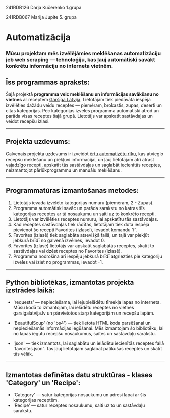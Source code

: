241RDB126 Darja Kučerenko 1.grupa

241RDB067 Marija Jupite 5. grupa

# Automatizācija

### Mūsu projektam mēs izvēlējāmies meklēšanas automatizāciju jeb **web scraping** — tehnoloģiju, kas ļauj automātiski savākt konkrētu informāciju no interneta vietnēm.

## Īss programmas apraksts:

Šajā projektā **programma veic meklēšanu un informācijas savākšanu no vietnes** ar receptēm [Garšīga Latvija](garsigalatvija.lv).
Lietotājam tiek piedāvāta iespēja izvēlēties dažādu veidu receptes — piemēram, brokastis, zupas, deserti un citas kategorijas.
Pēc kategorijas izvēles programma automātiski atrod un parāda visas receptes šajā grupā.
Lietotājs var apskatīt sastāvdaļas un veidot recepšu izlasi.

---

## Projekta uzdevums:

Galvenais projekta uzdevums ir izveidot <ins>ērtu automatizētu rīku</ins>,
kas atvieglo recepšu meklēšanu un piekļuvi informācijai,
un ļauj lietotājam ātri atrast vajadzīgo recepti,
apskatīt tās sastāvdaļas
un saglabāt iecienītās receptes,
neizmantojot pārlūkprogrammu un manuālu meklēšanu.

---

## Programmatūras izmantošanas metodes:

1. Lietotājs ievada izvēlēto kategorijas numuru (piemēram, 2 - Zupas).
2. Programma automātiski savāc un parāda sarakstu no katras šīs kategorijas receptes ar tā nosaukumu un saiti uz to konkrēto recepti.
3. Lietotājs var izvēlēties receptes numuru, lai apskatītu tās sastāvdaļas.
4. Kad receptes sastāvdaļas tiek rādītas, lietotājam tiek dota iespēja pievienot šo recepti Favorites (izlasei), ievadot komandu 'f'.
5. Favorites (izlasē) tiek saglabāta atsevišķā failā, un tajā var piekļūt jebkurā brīdī no galvenā izvēlnes, ievadot 0.
6. Favorites (izlasē) lietotājs var apskatīt saglabātās receptes, skatīt to sastāvdaļas vai dzēst receptes no Favorites (izlasē).
7. Programma nodrošina arī iespēju jebkurā brīdī atgriezties pie kategoriju izvēles vai iziet no programmas, ievadot -1.

---

## Python bibliotēkas, izmantotas projekta izstrādes laikā:

* 'requests' — nepieciešama, lai lejupielādētu tīmekļa lapas no interneta.
  Mūsu kodā to izmantojam, lai ielādētu receptes no vietnes garsigalatvija.lv un pārvietotos starp kategorijām un recepšu lapām.

* 'BeautifulSoup' (no 'bs4') — tiek lietota HTML koda parsēšanai un nepieciešamās informācijas iegūšanai.
  Mēs izmantojam šo bibliotēku, lai no lapas iegūtu recepšu nosaukumus, saites un sastāvdaļu sarakstu.

* 'json' — tiek izmantots, lai saglabātu un ielādētu iecienītās receptes failā 'favorites.json'.
  Tas ļauj lietotājam saglabāt patikušās receptes un skatīt tās vēlāk.

---

## Izmantotas definētas datu struktūras - klases 'Category' un 'Recipe':

* 'Category' — satur kategorijas nosaukumu un adresi lapai ar šīs kategorijas receptēm.
* 'Recipe' — satur receptes nosaukumu, saiti uz to un sastāvdaļu sarakstu.
